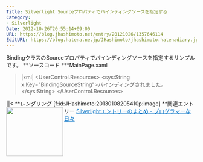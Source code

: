 ```yaml
---
Title: Silverlight Sourceプロパティでバインディングソースを指定する
Category:
- Silverlight
Date: 2012-10-26T20:55:14+09:00
URL: https://blog.jhashimoto.net/entry/20121026/1357646114
EditURL: https://blog.hatena.ne.jp/JHashimoto/jhashimoto.hatenadiary.jp/atom/entry/12921228815717255628
---
```


BindingクラスのSourceプロパティでバインディングソースを指定するサンプルです。
**ソースコード
***MainPage.xaml
>|xml|
<UserControl xmlns:toolkit="http://schemas.microsoft.com/winfx/2006/xaml/presentation/toolkit"  x:Class="SilverlightApplication1.MainPage"
    xmlns="http://schemas.microsoft.com/winfx/2006/xaml/presentation"
    xmlns:x="http://schemas.microsoft.com/winfx/2006/xaml"
    xmlns:d="http://schemas.microsoft.com/expression/blend/2008"
    xmlns:mc="http://schemas.openxmlformats.org/markup-compatibility/2006"
    xmlns:sys="clr-namespace:System;assembly=mscorlib"
    mc:Ignorable="d"
    d:DesignHeight="300" d:DesignWidth="400">
    <UserControl.Resources>
        <sys:String x:Key="BindingSourceString">バインディングされました。</sys:String>
    </UserControl.Resources>
    <StackPanel>
        <TextBox Text="{Binding Source={StaticResource BindingSourceString}}" />
    </StackPanel>
</UserControl>
||<
**レンダリング
[f:id:JHashimoto:20130108205410p:image]
**関連エントリー
<a href="http://d.hatena.ne.jp/JHashimoto/20120917/1353385756" target="_blank" rel="nofollow"><img class="alignleft" align="left" border="0" src="http://capture.heartrails.com/150x130/shadow?http://d.hatena.ne.jp/JHashimoto/20120917/1353385756" alt="" width="150" height="130" /></a><a style="color:#0070C5;" href="http://d.hatena.ne.jp/JHashimoto/20120917/1353385756" target="_blank" rel="nofollow">Silverlightエントリーのまとめ - プログラマーな日々</a><a href="http://b.hatena.ne.jp/entry/http://d.hatena.ne.jp/JHashimoto/20120917/1353385756" target="_blank"><img border="0" src="http://b.hatena.ne.jp/entry/image/http://d.hatena.ne.jp/JHashimoto/20120917/1353385756" alt="" /></a><br style="clear:both;" />

